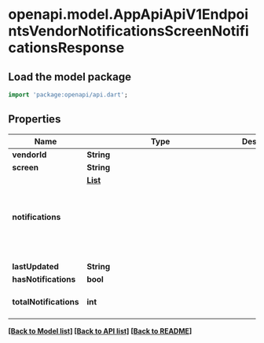 # openapi.model.AppApiApiV1EndpointsVendorNotificationsScreenNotificationsResponse

## Load the model package
```dart
import 'package:openapi/api.dart';
```

## Properties
Name | Type | Description | Notes
------------ | ------------- | ------------- | -------------
**vendorId** | **String** |  | 
**screen** | **String** |  | [optional] 
**notifications** | [**List<Object>**](Object.md) |  | [default to const []]
**lastUpdated** | **String** |  | [optional] 
**hasNotifications** | **bool** |  | 
**totalNotifications** | **int** |  | [optional] [default to 0]

[[Back to Model list]](../README.md#documentation-for-models) [[Back to API list]](../README.md#documentation-for-api-endpoints) [[Back to README]](../README.md)


